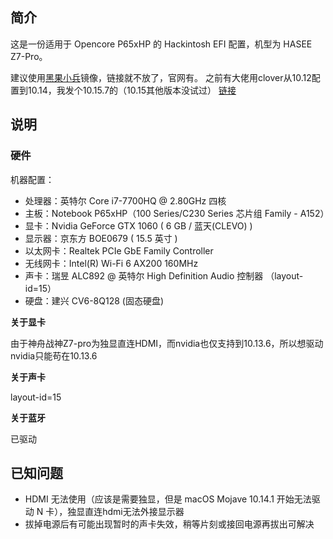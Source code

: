 ## 简介

这是一份适用于 Opencore P65xHP 的 Hackintosh EFI 配置，机型为 HASEE Z7-Pro。

建议使用[黑果小兵](https://blog.daliansky.net/)镜像，链接就不放了，官网有。
之前有大佬用clover从10.12配置到10.14，我发个10.15.7的（10.15其他版本没试过）
[链接](https://github.com/ConnersHua/Clevo-P65xHP-Hackintosh)

## 说明

### 硬件

机器配置：

- 处理器：英特尔 Core i7-7700HQ @ 2.80GHz 四核
- 主板：Notebook P65xHP（100 Series/C230 Series 芯片组 Family - A152）
- 显卡：Nvidia GeForce GTX 1060 ( 6 GB / 蓝天(CLEVO) )
- 显示器：京东方 BOE0679 ( 15.5 英寸  )
- 以太网卡：Realtek PCIe GbE Family Controller
- 无线网卡：Intel(R) Wi-Fi 6 AX200 160MHz
- 声卡：瑞昱 ALC892 @ 英特尔 High Definition Audio 控制器 （layout-id=15）
- 硬盘：建兴  CV6-8Q128 (固态硬盘)

**关于显卡**

由于神舟战神Z7-pro为独显直连HDMI，而nvidia也仅支持到10.13.6，所以想驱动nvidia只能苟在10.13.6

**关于声卡**

layout-id=15

**关于蓝牙**

已驱动

## 已知问题

- HDMI 无法使用（应该是需要独显，但是 macOS Mojave 10.14.1 开始无法驱动 N 卡），独显直连hdmi无法外接显示器
- 拔掉电源后有可能出现暂时的声卡失效，稍等片刻或接回电源再拔出可解决